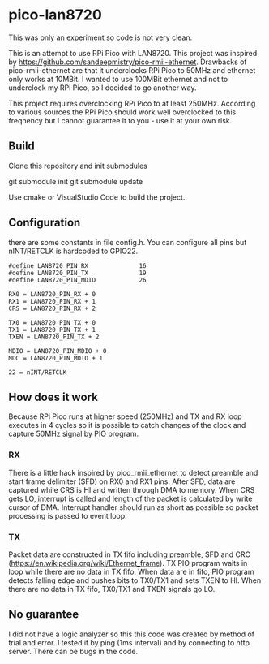 # pico-lan8720

This was only an experiment so code is not very clean.

This is an attempt to use RPi Pico with LAN8720. This project was inspired by https://github.com/sandeepmistry/pico-rmii-ethernet. Drawbacks of pico-rmii-ethernet are that it underclocks RPi Pico to 50MHz and ethernet only works at 10MBit. I wanted to use 100MBit ethernet and not to underclock my RPi Pico, so I decided to go another way. 

This project requires overclocking RPi Pico to at least 250MHz. According to various sources the RPi Pico should work well overclocked to this freqnency but I cannot guarantee it to you - use it at your own risk.

## Build

Clone this repository and init submodules

git submodule init
git submodule update

Use cmake or VisualStudio Code to build the project.

## Configuration

there are some constants in file config.h. You can configure all pins but nINT/RETCLK is hardcoded to GPIO22.

```
#define LAN8720_PIN_RX              16
#define LAN8720_PIN_TX              19
#define LAN8720_PIN_MDIO            26

RX0 = LAN8720_PIN_RX + 0
RX1 = LAN8720_PIN_RX + 1
CRS = LAN8720_PIN_RX + 2

TX0 = LAN8720_PIN_TX + 0
TX1 = LAN8720_PIN_TX + 1
TXEN = LAN8720_PIN_TX + 2

MDIO = LAN8720_PIN_MDIO + 0
MDC = LAN8720_PIN_MDIO + 1

22 = nINT/RETCLK

```

## How does it work

Because RPi Pico runs at higher speed (250MHz) and TX and RX loop executes in 4 cycles so it is possible to catch changes of the clock and capture 50MHz signal by PIO program.

### RX

There is a little hack inspired by pico_rmii_ethernet to detect preamble and start frame delimiter (SFD) on RX0 and RX1 pins. After SFD, data are captured while CRS is HI and written through DMA to memory. When CRS gets LO, interrupt is called and length of the packet is calculated by write cursor of DMA. Interrupt handler should run as short as possible so packet processing is passed to event loop.

### TX

Packet data are constructed in TX fifo including preamble, SFD and CRC (https://en.wikipedia.org/wiki/Ethernet_frame). TX PIO program waits in loop while there are no data in TX fifo. When data are in fifo, PIO program detects falling edge and pushes bits to TX0/TX1 and sets TXEN to HI. When there are no data in TX fifo, TX0/TX1 and TXEN signals go LO.

## No guarantee

I did not have a logic analyzer so this this code was created by method of trial and error. I tested it by ping (1ms interval) and by connecting to http server. There can be bugs in the code.
